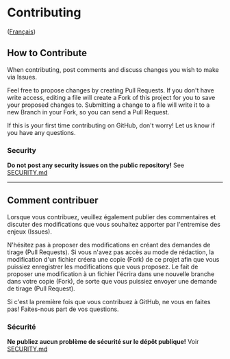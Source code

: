 # Contributing

([Français](#comment-contribuer))

## How to Contribute

When contributing, post comments and discuss changes you wish to make via
Issues.

Feel free to propose changes by creating Pull Requests. If you don't have write
access, editing a file will create a Fork of this project for you to save your
proposed changes to. Submitting a change to a file will write it to a new Branch
in your Fork, so you can send a Pull Request.

If this is your first time contributing on GitHub, don't worry! Let us know if
you have any questions.

### Security

**Do not post any security issues on the public repository!** See
[SECURITY.md](SECURITY.md)

______________________

## Comment contribuer

Lorsque vous contribuez, veuillez également publier des commentaires et discuter
des modifications que vous souhaitez apporter par l'entremise des enjeux
(Issues).

N'hésitez pas à proposer des modifications en créant des demandes de tirage
(Pull Requests). Si vous n'avez pas accès au mode de rédaction, la modification
d'un fichier créera une copie (Fork) de ce projet afin que vous puissiez
enregistrer les modifications que vous proposez. Le fait de proposer une
modification à un fichier l'écrira dans une nouvelle branche dans votre copie
(Fork), de sorte que vous puissiez envoyer une demande de tirage (Pull Request).

Si c'est la première fois que vous contribuez à GitHub, ne vous en faites pas!
Faites-nous part de vos questions.

### Sécurité

**Ne publiez aucun problème de sécurité sur le dépôt publique!** Voir
[SECURITY.md](SECURITY.md)
